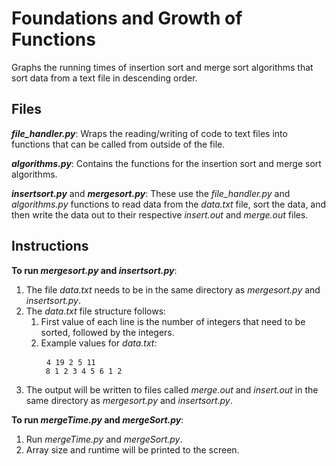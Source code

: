 # Foundations and Growth of Functions #
Graphs the running times of insertion sort and merge sort algorithms that sort data from a text file in descending order.

## Files ##
***file_handler.py***: Wraps the reading/writing of code to text files into functions that can be called from outside of the file.

***algorithms.py***: Contains the functions for the insertion sort and merge sort algorithms.

***insertsort.py*** and ***mergesort.py***: These use the *file_handler.py* and *algorithms.py* functions to read data from the *data.txt* file, sort the data, and then write the data out to their respective *insert.out* and *merge.out* files.

## Instructions ##
**To run *mergesort.py* and *insertsort.py***:
1. The file *data.txt* needs to be in the same directory as *mergesort.py* and *insertsort.py*.
2. The *data.txt* file structure follows:
    1. First value of each line is the number of integers that need to be sorted, followed by the integers.
    2. Example values for *data.txt*:
        <pre>
        <code>4 19 2 5 11
        8 1 2 3 4 5 6 1 2</code></pre>
3. The output will be written to files called *merge.out* and *insert.out* in the same directory as *mergesort.py* and *insertsort.py*.

**To run *mergeTime.py* and *mergeSort.py***:
1. Run *mergeTime.py* and *mergeSort.py*.
2. Array size and runtime will be printed to the screen.
